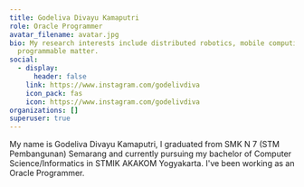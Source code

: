 ```yaml
---
title: Godeliva Divayu Kamaputri
role: Oracle Programmer
avatar_filename: avatar.jpg
bio: My research interests include distributed robotics, mobile computing and
  programmable matter.
social:
  - display:
      header: false
    link: https://www.instagram.com/godelivdiva
    icon_pack: fas
    icon: https://www.instagram.com/godelivdiva
organizations: []
superuser: true
---
```

My name is Godeliva Divayu Kamaputri, I graduated from SMK N 7 (STM Pembangunan) Semarang and currently pursuing my bachelor of Computer Science/Informatics in STMIK AKAKOM Yogyakarta. I've been working as an Oracle Programmer.
